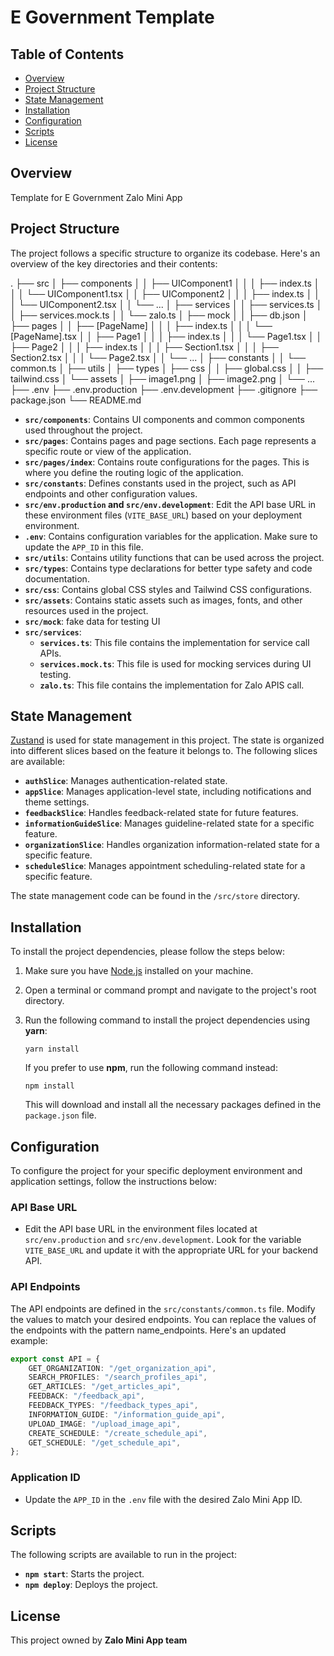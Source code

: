# E Government Template

## Table of Contents

- [Overview](#overview)
- [Project Structure](#project-structure)
- [State Management](#state-management)
- [Installation](#installation)
- [Configuration](#configuration)
- [Scripts](#scripts)
- [License](#license)

## Overview

Template for E Government Zalo Mini App

## Project Structure

The project follows a specific structure to organize its codebase. Here's an overview of the key directories and their contents:

.
├── src
│   ├── components
│   │   ├── UIComponent1
│   │   │   ├── index.ts
│   │   │   └── UIComponent1.tsx
│   │   ├── UIComponent2
│   │   │   ├── index.ts
│   │   │   └── UIComponent2.tsx
│   │   └── ...
│   ├── services
│   │   ├── services.ts
│   │   ├── services.mock.ts
│   │   └── zalo.ts
│   ├── mock
│   │   ├── db.json
│   ├── pages
│   │   ├── [PageName]
│   │   │   ├── index.ts
│   │   │   └── [PageName].tsx
│   │   ├── Page1
│   │   │   ├── index.ts
│   │   │   └── Page1.tsx
│   │   ├── Page2
│   │   │   ├── index.ts
│   │   │   ├── Section1.tsx
│   │   │   ├── Section2.tsx
│   │   │   └── Page2.tsx
│   │   └── ...
│   ├── constants
│   │   └── common.ts
│   ├── utils
│   ├── types
│   ├── css
│   │   ├── global.css
│   │   ├── tailwind.css
│   └── assets
│       ├── image1.png
│       ├── image2.png
│       └── ...
├── .env
├── .env.production
├── .env.development
├── .gitignore
├── package.json
└── README.md


- **`src/components`**: Contains UI components and common components used throughout the project.
- **`src/pages`**: Contains pages and page sections. Each page represents a specific route or view of the application.
- **`src/pages/index`**: Contains route configurations for the pages. This is where you define the routing logic of the application.
- **`src/constants`**: Defines constants used in the project, such as API endpoints and other configuration values.
- **`src/env.production` and `src/env.development`**: Edit the API base URL in these environment files (`VITE_BASE_URL`) based on your deployment environment.
- **`.env`**: Contains configuration variables for the application. Make sure to update the `APP_ID` in this file.
- **`src/utils`**: Contains utility functions that can be used across the project.
- **`src/types`**: Contains type declarations for better type safety and code documentation.
- **`src/css`**: Contains global CSS styles and Tailwind CSS configurations.
- **`src/assets`**: Contains static assets such as images, fonts, and other resources used in the project.
- **`src/mock`**: fake data for testing UI
- **`src/services`**: 
    - **`services.ts`**:  This file contains the implementation for service call APIs.
    - **`services.mock.ts`**:  This file is used for mocking services during UI testing.
    - **`zalo.ts`**: This file contains the implementation for Zalo APIS call.


## State Management

[Zustand](https://github.com/pmndrs/zustand) is used for state management in this project. The state is organized into different slices based on the feature it belongs to. The following slices are available:

- **`authSlice`**: Manages authentication-related state.
- **`appSlice`**: Manages application-level state, including notifications and theme settings.
- **`feedbackSlice`**: Handles feedback-related state for future features.
- **`informationGuideSlice`**: Manages guideline-related state for a specific feature.
- **`organizationSlice`**: Handles organization information-related state for a specific feature.
- **`scheduleSlice`**: Manages appointment scheduling-related state for a specific feature.

The state management code can be found in the `/src/store` directory.


## Installation

To install the project dependencies, please follow the steps below:

1. Make sure you have [Node.js](https://nodejs.org) installed on your machine.

2. Open a terminal or command prompt and navigate to the project's root directory.

3. Run the following command to install the project dependencies using **yarn**:

   ```shell
   yarn install
   ```

   If you prefer to use **npm**, run the following command instead:

   ```shell
   npm install
   ```

   This will download and install all the necessary packages defined in the `package.json` file.


## Configuration

To configure the project for your specific deployment environment and application settings, follow the instructions below:

### API Base URL

- Edit the API base URL in the environment files located at `src/env.production` and `src/env.development`. Look for the variable `VITE_BASE_URL` and update it with the appropriate URL for your backend API.

### API Endpoints

The API endpoints are defined in the `src/constants/common.ts` file. Modify the values to match your desired endpoints. You can replace the values of the endpoints with the pattern name_endpoints. Here's an updated example:

```ts
export const API = {
    GET_ORGANIZATION: "/get_organization_api",
    SEARCH_PROFILES: "/search_profiles_api",
    GET_ARTICLES: "/get_articles_api",
    FEEDBACK: "/feedback_api",
    FEEDBACK_TYPES: "/feedback_types_api",
    INFORMATION_GUIDE: "/information_guide_api",
    UPLOAD_IMAGE: "/upload_image_api",
    CREATE_SCHEDULE: "/create_schedule_api",
    GET_SCHEDULE: "/get_schedule_api",
};
```

### Application ID

- Update the `APP_ID` in the `.env` file with the desired Zalo Mini App ID. 


## Scripts

The following scripts are available to run in the project:

- **`npm start`**: Starts the project.
- **`npm deploy`**: Deploys the project.


## License

This project owned by **Zalo Mini App team**